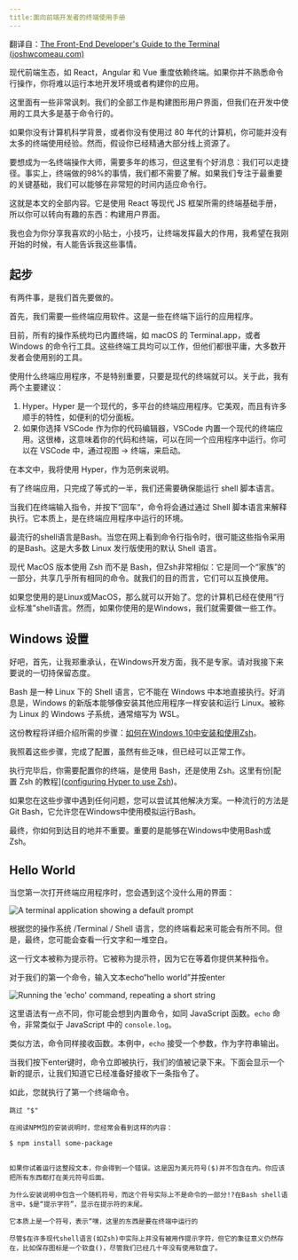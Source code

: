 ```yaml
---
title:面向前端开发者的终端使用手册
---
```




翻译自：[The Front-End Developer's Guide to the Terminal (joshwcomeau.com)](https://www.joshwcomeau.com/javascript/terminal-for-js-devs/)



现代前端生态，如 React，Angular 和 Vue 重度依赖终端。如果你并不熟悉命令行操作，你将难以运行本地开发环境或者构建你的应用。



这里面有一些非常讽刺。我们的全部工作是构建图形用户界面，但我们在开发中使用的工具大多是基于命令行的。



如果你没有计算机科学背景，或者你没有使用过 80 年代的计算机，你可能并没有太多的终端使用经验。然而，假设你已经精通大部分线上资源了。



要想成为一名终端操作大师，需要多年的练习，但这里有个好消息：我们可以走捷径。事实上，终端做的98%的事情，我们都不需要了解。如果我们专注于最重要的关键基础，我们可以能够在非常短的时间内适应命令行。



这就是本文的全部内容。它是使用 React 等现代 JS 框架所需的终端基础手册，所以你可以转向有趣的东西：构建用户界面。



我也会为你分享我喜欢的小贴士，小技巧，让终端发挥最大的作用，我希望在我刚开始的时候，有人能告诉我这些事情。



## 起步



有两件事，是我们首先要做的。



首先，我们需要一些终端应用软件。这是一些在终端下运行的应用程序。



目前，所有的操作系统均已内置终端，如 macOS 的 Terminal.app，或者 Windows  的命令行工具。这些终端工具均可以工作，但他们都很平庸，大多数开发者会使用别的工具。



使用什么终端应用程序，不是特别重要，只要是现代的终端就可以。关于此，我有两个主要建议：



1. Hyper。Hyper 是一个现代的，多平台的终端应用程序。它美观，而且有许多顺手的特性，如便利的切分面板。
2. 如果你选择 VSCode 作为你的代码编辑器，VSCode 内置一个现代的终端应用。这很棒，这意味着你的代码和终端，可以在同一个应用程序中运行。你可以在 VSCode 中，通过视图 -> 终端，来启动。 



在本文中，我将使用 Hyper，作为范例来说明。



有了终端应用，只完成了等式的一半，我们还需要确保能运行 shell 脚本语言。



当我们在终端输入指令，并按下”回车“，命令将会通过通过 Shell 脚本语言来解释执行。它本质上，是在终端应用程序中运行的环境。 



最流行的shell语言是Bash。当您在网上看到命令行指令时，很可能这些指令采用的是Bash。这是大多数 Linux 发行版使用的默认 Shell 语言。



现代 MacOS 版本使用 Zsh 而不是 Bash，但Zsh非常相似：它是同一个“家族”的一部分，共享几乎所有相同的命令。就我们的目的而言，它们可以互换使用。



如果您使用的是Linux或MacOS，那么就可以开始了。您的计算机已经在使用“行业标准”shell语言。然而，如果你使用的是Windows，我们就需要做一些工作。



## Windows 设置



好吧，首先，让我郑重承认，在Windows开发方面，我不是专家。请对我接下来要说的一切持保留态度。



Bash 是一种 Linux 下的 Shell 语言，它不能在 Windows 中本地直接执行。好消息是，Windows 的新版本能够像安装其他应用程序一样安装和运行 Linux。被称为 Linux 的  Windows 子系统，通常缩写为 WSL。



这份教程将详细介绍所需的步骤：[如何在Windows 10中安装和使用Zsh](https://candid.technology/zsh-windows-10/)。



我照着这些步骤，完成了配置，虽然有些乏味，但已经可以正常工作。



执行完毕后，你需要配置你的终端，是使用 Bash，还是使用 Zsh。这里有份[配置 Zsh 的教程]([configuring Hyper to use Zsh](https://hashnode.com/post/customize-hyper-terminal-in-windows-using-oh-my-zsh-and-powerline-fonts-ckggfmcwc00brrls1f8va9jfl#install-hyper-terminal))。



如果您在这些步骤中遇到任何问题，您可以尝试其他解决方案。一种流行的方法是Git Bash，它允许您在Windows中使用模拟运行Bash。





最终，你如何到达目的地并不重要。重要的是能够在Windows中使用Bash或Zsh。



## Hello World



当您第一次打开终端应用程序时，您会遇到这个没什么用的界面：



![A terminal application showing a default prompt](https://www.joshwcomeau.com/_next/image/?url=%2Fimages%2Fterminal-for-js-devs%2Ft-initial.png&w=3840&q=75)



根据您的操作系统 /Terminal / Shell 语言，您的终端看起来可能会有所不同。但是，最终，您可能会查看一行文字和一堆空白。



这一行文本被称为提示符。它被称为提示符，因为它在等着你提供某种指令。



对于我们的第一个命令，输入文本echo“hello world”并按enter



![Running the 'echo' command, repeating a short string](https://www.joshwcomeau.com/_next/image/?url=%2Fimages%2Fterminal-for-js-devs%2Ft-echo.png&w=3840&q=75)



这里语法有一点不同，你可能会想到内置命令，如同 JavaScript 函数。`echo` 命令，非常类似于 JavaScript 中的  `console.log`。



类似方法，命令同样接收函数。本例中，`echo` 接受一个参数，作为字符串输出。



当我们按下enter键时，命令立即被执行，我们的值被记录下来。下面会显示一个新的提示，让我们知道它已经准备好接收下一条指令了。



如此，您就执行了第一个终端命令。



```
跳过 "$"

在阅读NPM包的安装说明时，您经常会看到这样的内容：

$ npm install some-package


如果你试着运行这整段文本，你会得到一个错误。这是因为美元符号($)并不包含在内。你应该把所有东西都打在美元符号后面。

为什么安装说明中包含一个随机符号，而这个符号实际上不是命令的一部分!?在Bash shell语言中，$是“提示字符”，显示在提示符的末尾。

它本质上是一个符号，表示“嘿，这里的东西是要在终端中运行的

尽管$在许多现代shell语言(如Zsh)中实际上并没有被用作提示字符，但它的象征意义仍然存在，比如保存图标是一个软盘()，尽管我们已经几十年没有使用软盘了。
```





